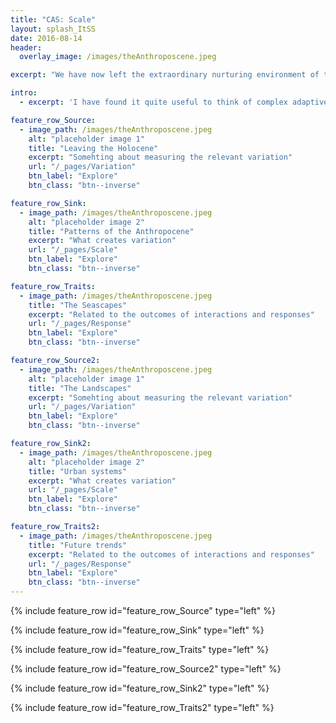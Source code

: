 ```yaml
---
title: "CAS: Scale"
layout: splash_ItSS
date: 2016-08-14
header:
  overlay_image: /images/theAnthroposcene.jpeg

excerpt: "We have now left the extraordinary nurturing environment of the Holocene and are now for the first time responsible not only for humanity but also for the environment that provides the life-support system. Also, for the first time, we are aware of this"

intro:
  - excerpt: 'I have found it quite useful to think of complex adaptive systems by applying at least three different lenses to any problem: How is the **variation** of components expressed, what are the **scales** of interaction and how do the components **respond** to these interactions. But it is when we put these ingredients together in a stew we get the dynamics of complex adaptive systems. My friend and post-doc host [Simon Levin](https://www.princeton.edu/~slevin/) likes to describe complex adaptive systems as localized interactions that result in selection processes which manifests in patterns at higher levels that in turn determine the nature of the local interactions. Thus, in this website I will explore both the ingrediences of complex adaptive systems as well as the resulting patterns when all processes work in concert'

feature_row_Source:
  - image_path: /images/theAnthroposcene.jpeg
    alt: "placeholder image 1"
    title: "Leaving the Holocene"
    excerpt: "Somehting about measuring the relevant variation"
    url: "/_pages/Variation"
    btn_label: "Explore"
    btn_class: "btn--inverse"

feature_row_Sink:
  - image_path: /images/theAnthroposcene.jpeg
    alt: "placeholder image 2"
    title: "Patterns of the Anthropocene"
    excerpt: "What creates variation"
    url: "/_pages/Scale"
    btn_label: "Explore"
    btn_class: "btn--inverse"

feature_row_Traits:
  - image_path: /images/theAnthroposcene.jpeg
    title: "The Seascapes"
    excerpt: "Related to the outcomes of interactions and responses"
    url: "/_pages/Response"
    btn_label: "Explore"
    btn_class: "btn--inverse"

feature_row_Source2:
  - image_path: /images/theAnthroposcene.jpeg
    alt: "placeholder image 1"
    title: "The Landscapes"
    excerpt: "Somehting about measuring the relevant variation"
    url: "/_pages/Variation"
    btn_label: "Explore"
    btn_class: "btn--inverse"

feature_row_Sink2:
  - image_path: /images/theAnthroposcene.jpeg
    alt: "placeholder image 2"
    title: "Urban systems"
    excerpt: "What creates variation"
    url: "/_pages/Scale"
    btn_label: "Explore"
    btn_class: "btn--inverse"

feature_row_Traits2:
  - image_path: /images/theAnthroposcene.jpeg
    title: "Future trends"
    excerpt: "Related to the outcomes of interactions and responses"
    url: "/_pages/Response"
    btn_label: "Explore"
    btn_class: "btn--inverse"
---
```


{% include feature_row id="feature_row_Source" type="left" %}

{% include feature_row id="feature_row_Sink" type="left" %}

{% include feature_row id="feature_row_Traits" type="left" %}

{% include feature_row id="feature_row_Source2" type="left" %}

{% include feature_row id="feature_row_Sink2" type="left" %}

{% include feature_row id="feature_row_Traits2" type="left" %}
